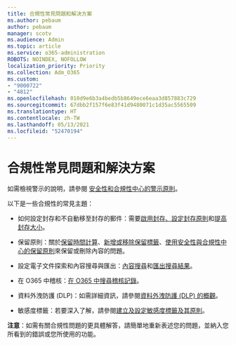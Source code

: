 ```yaml
---
title: 合規性常見問題和解決方案
ms.author: pebaum
author: pebaum
manager: scotv
ms.audience: Admin
ms.topic: article
ms.service: o365-administration
ROBOTS: NOINDEX, NOFOLLOW
localization_priority: Priority
ms.collection: Adm_O365
ms.custom:
- "9000722"
- "4812"
ms.openlocfilehash: 010d9e6b3a4bedb5b8649ece6eaa3d857883c729
ms.sourcegitcommit: 67dbb2f157f6e83f41d9480071c1d35ac5565509
ms.translationtype: HT
ms.contentlocale: zh-TW
ms.lasthandoff: 05/13/2021
ms.locfileid: "52470194"
---
```

# <a name="compliance-common-issues-and-resolutions"></a>合規性常見問題和解決方案

如需檢視警示的說明，請參閱 [安全性和合規性中心的警示原則](/microsoft-365/compliance/alert-policies.md)。

以下是一些合規性的常見主題：

- 如何設定封存和不自動移至封存的郵件：需要[啟用封存、設定封存原則](/microsoft-365/compliance/enable-archive-mailboxes.md)和[提高封存大小](/microsoft-365/compliance/enable-unlimited-archiving.md)。

- 保留原則：關於[保留時間計算](/exchange/security-and-compliance/messaging-records-management/retention-age.md)、[新增或移除保留標籤](/exchange/security-and-compliance/messaging-records-management/add-or-remove-retention-tags.md)、[使用安全性與合規性中心的保留原則](/microsoft-365/compliance/retention-policies.md)來保留或刪除內容的問題。

- 設定電子文件探索和內容搜尋與匯出：[內容搜尋](/microsoft-365/compliance/search-for-content.md)和[匯出搜尋結果](/microsoft-365/compliance/export-search-results.md)。

- 在 O365 中稽核：[在 O365 中搜尋稽核記錄](/microsoft-365/compliance/search-the-audit-log-in-security-and-compliance.md)。

- 資料外洩防護 (DLP)：如需詳細資訊，請參閱[資料外洩防護 (DLP) 的概觀](/microsoft-365/compliance/data-loss-prevention-policies.md)。
 
- 敏感度標籤：若要深入了解，請參閱[建立及設定敏感度標籤及其原則](/microsoft-365/compliance/create-sensitivity-labels.md)。

**注意**：如需有關合規性問題的更具體解答，請簡單地重新表述您的問題，並納入您所看到的錯誤或您所使用的功能。
